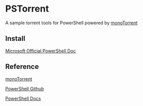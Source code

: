 # PSTorrent
A sample torrent tools for PowerShell powered by [monoTorrent](https://github.com/mono/monotorrent)

## Install
[Microsoft Official PowerShell Doc](https://docs.microsoft.com/zh-cn/powershell/developer/module/installing-a-powershell-module)

## Reference
[monoTorrent](https://github.com/mono/monotorrent)

[PowerShell Github](https://github.com/PowerShell/PowerShell)

[PowerShell Docs](https://docs.microsoft.com/zh-cn/powershell/)

